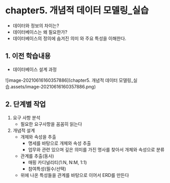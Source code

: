 # chapter5. 개념적 데이터 모델링_실습

- 데이터와 정보의 차이는?
- 데이터베이스는 왜 필요한가?
- 데이터베이스의 정의에 숨겨진 의미 와 주요 특성을 이해한다.

## 1. 이전 학습내용

- 데이터베이스 설계 과정

![image-20210616160357886](chapter5. 개념적 데이터 모델링_실습.assets/image-20210616160357886.png)

## 2. 단계별 작업

1. 요구 사항 분석
   - 필요한 요구사항을 꼼꼼히 읽는다
2. 개념적 설계
   - 개체와 속성을 추출
     - 명세를 바탕으로 개체와 속성 추출
     - 업무와 관련 있으며 깊은 의미를 가진 명사를 찾아서 개체와 속성으로 분류
   - 관계를 추출(동사)
     - 매핑 카디널리티(1:N, N:M, 1:1)
     - 참여특성(필수/선택)
   - 위에 나온 특성들을 관계를 바탕으로 이어서 ERD를 만든다